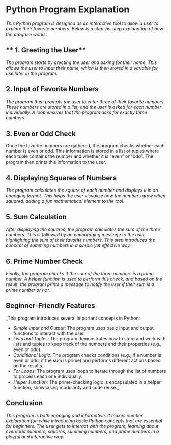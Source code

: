 # **Python Program Explanation**

_This Python program is designed as an interactive tool to allow a user to explore their favorite numbers. Below is a step-by-step explanation of how the program works._

## ** 1. Greeting the User**
_The program starts by greeting the user and asking for their name. This allows the user to input their name, which is then stored in a variable for use later in the program._

## **2. Input of Favorite Numbers**
_The program then prompts the user to enter three of their favorite numbers. These numbers are stored in a list, and the user is asked for each number individually. A loop ensures that the program asks for exactly three numbers._

## **3. Even or Odd Check**
Once the favorite numbers are gathered, the program checks whether each number is even or odd. This information is stored in a list of tuples where each tuple contains the number and whether it is "even" or "odd". The program then prints this information to the user._

## **4. Displaying Squares of Numbers**
_The program calculates the square of each number and displays it in an engaging format. This helps the user visualize how the numbers grow when squared, adding a fun mathematical element to the tool._

## **5. Sum Calculation**
_After displaying the squares, the program calculates the sum of the three numbers. This is followed by an encouraging message to the user, highlighting the sum of their favorite numbers. This step introduces the concept of summing numbers in a simple yet effective way._

## **6. Prime Number Check**
_Finally, the program checks if the sum of the three numbers is a prime number. A helper function is used to perform this check, and based on the result, the program prints a message to notify the user if their sum is a prime number or not._

## **Beginner-Friendly Features**
_This program introduces several important concepts in Python:
- *Simple Input and Output*: The program uses basic input and output functions to interact with the user.
- *Lists and Tuples*: The program demonstrates how to store and work with lists and tuples to keep track of the numbers and their properties (e.g., even or odd).
- *Conditional Logic*: The program checks conditions (e.g., if a number is even or odd, if the sum is prime) and performs different actions based on the results.
- *For Loops*: The program uses loops to iterate through the list of numbers to process each one individually.
- *Helper Function*: The prime-checking logic is encapsulated in a helper function, showcasing modularity and code reuse._

## **Conclusion**
_This program is both engaging and informative. It makes number exploration fun while introducing basic Python concepts that are essential for beginners. The user gets to interact with the program, learning about even/odd numbers, squares, summing numbers, and prime numbers in a playful and interactive way._